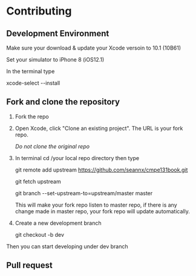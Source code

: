 # Contributing 


## Development Environment 

Make sure your download & update your Xcode versoin to 10.1 (10B61)

Set your simulator to iPhone 8 (iOS12.1)

In the terminal type 

xcode-select --install


## Fork and clone the repository 

1. Fork the repo

2. Open Xcode, click "Clone an existing project". The URL is your fork repo. 

    *Do not clone the original repo* 

3. In terminal cd /your local repo directory then type 

    git remote add upstream https://github.com/seannx/cmpe131book.git

    git fetch upstream 

    git branch --set-upstream-to=upstream/master master 

    This will make your fork repo listen to master repo, if there is any change made in master repo, your fork repo will update automatically. 

4. Create a new development branch 

    git checkout -b dev 
    
Then you can start developing under dev branch

## Pull request 

